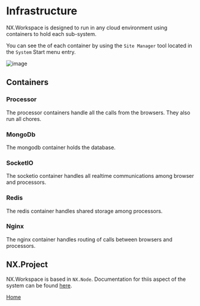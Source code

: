 # Infrastructure

NX.Workspace is designed to run in any cloud environment using containers to hold each sub-system.

You can see the of each container by using the ``Site Manager`` tool located in the ``System`` Start menu entry.

![image](/help/info/images/SiteManager.png)

## Containers

### Processor

The processor containers handle all the calls from the browsers.  They also run all chores.

### MongoDb

The mongodb container holds the database.

### SocketIO

The socketio container handles all realtime communications among browser and processors.

### Redis

The redis container handles shared storage among processors.

### Nginx

The nginx container handles routing of calls between browsers and processors.

## NX.Project

NX.Workspace is based in ``NX.Node``.  Documentation for thiis aspect of the system can be found [here](/help/docs/README.md).


[Home](../README.md)
